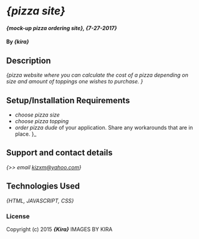 # _{pizza site}_

#### _{mock-up pizza ordering site}, {7-27-2017}_

#### By _**{kira}**_

## Description

_{pizza website where you can calculate the cost of a pizza depending on size and amount of toppings one wishes to purchase. }_

## Setup/Installation Requirements

* _choose pizza size_
* _choose pizza topping_
* _order pizza dude_
 of your application.  Share any workarounds that are in place. }_

## Support and contact details

_{>> email kizxm@yahoo.com}_

## Technologies Used

_{HTML, JAVASCRIPT, CSS}_

### License

Copyright (c) 2015 **_{Kira}_**
IMAGES BY KIRA
<!--
 __
// ""-.._
||  (_)  _ "-._
||    _ (_)    '-.
||   (_)   __..-'
\\__..-""           -->
